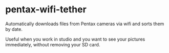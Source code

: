 # pentax-wifi-tether
Automatically downloads files from Pentax cameras via wifi and sorts them by date.

Useful when you work in studio and you want to see your pictures immediately, without removing your SD card.


